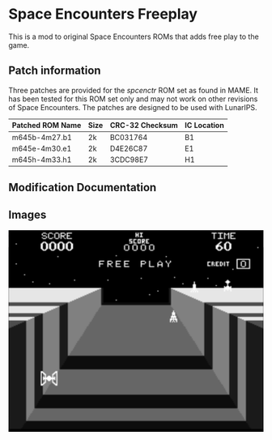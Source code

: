 # Space Encounters Freeplay
This is a mod to original Space Encounters ROMs that adds free play to the game. 

## Patch information
Three patches are provided for the *spcenctr* ROM set as found in MAME. It has been tested for this ROM set only and may not work on other revisions of Space Encounters. The patches are designed to be used with LunarIPS. 


| **Patched ROM Name** | **Size** | **CRC-32 Checksum** | **IC Location** |
|----------------------|----------|---------------------|-----------------|
| m645b-4m27.b1        |    2k    |       BC031764      |        B1       |
| m645e-4m30.e1        |    2k    |       D4E26C87      |        E1       |
| m645h-4m33.h1        |    2k    |       3CDC98E7      |        H1       |

## Modification Documentation


## Images
![Freeplay](Images/SEFreeplayScreenshot.png)